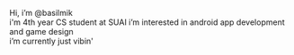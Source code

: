 Hi, i’m @basilmik  
i'm 4th year CS student at SUAI 
i’m interested in android app development and game design  
i’m currently just vibin'

<!---
basilmik/basilmik is a ✨ special ✨ repository because its `README.md` (this file) appears on your GitHub profile.
You can click the Preview link to take a look at your changes.
--->
